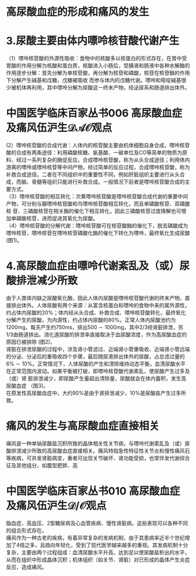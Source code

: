 # 高尿酸血症的形成和痛风的发生  
# 3.尿酸主要由体内嘌呤核苷酸代谢产生  
（1）嘌呤核苷酸的外源性吸收：食物中的核酸多以核蛋白的形式存在，在胃中受胃酸的作用分解为核酸和蛋白质，核酸进入小肠后，受胰液和肠液中各种水解酶的作用逐步分解：首先分解为单核苷酸，再分解为核苷和磷酸，核苷在核苷酶的作用下分解产生碱基和戊糖，戊糖被吸收 而参与体内的戊糖代谢。嘌呤和嘧啶碱基很少被机体再利用，其中嘌呤分解为尿酸这一终末产物，经泌尿系和肠道排出体外。  
# 中国医学临床百家丛书006 高尿酸血症及痛风伍沪生$\mathcal{D A O}$观点  
(2）嘌呤核苷酸的合成代谢：人体内的核苷酸主要由机体细胞自身合成，嘌呤核苷酸的合成有两条途径：利用磷酸核糖、氨基酸、一碳单位及CO等简单的物质为原料，经过一系列复杂的酶促反应，合成嘌呤核苷酸，称为从头合成途径；利用体内游离的嘌呤或嘌呤核苷等中间产物，经过简单的反应过程，合成嘌呤核苷酸，称为补救合成途径。二者在不同组织中的重要性不同，例如肝脏组织主要进行从头合成，而脑、骨髓等组织只能进行补救合成。一般情况下前者是嘌呤核苷酸合成的主要方式。  
（3）嘌呤核苷酸的相互转化：次黄嘌呤核苷酸是嘌呤核苷酸合成代谢的重要中间产物，可分别与腺嘌呤核苷酸和鸟嘌呤核苷酸相互转化，而且单磷酸核苷、双磷酸核 苷、三磷酸核苷在相关酶的催化下相互转化，因此三磷酸核苷过度降解也可增加单磷酸核苷，进而促进其氧化为尿酸。  
（4）嘌呤核苷酸的分解代谢：嘌呤核苷酸可在核苷酸酶的催化下，脱去磷酸成为嘌呤核苷，嘌呤核苷在嘌呤核苷磷酸化酶的催化下转化为嘌呤，最终氧化生成尿酸(图1)。  
# 4.高尿酸血症由嘌呤代谢紊乱及（或）尿 酸排泄减少所致  
由于人类体内缺之尿酸氧化酶，因此人体内尿酸是嘌呤核苷酸代谢的终末产物，直接排出体外。人体尿酸有两个来源：从富含核蛋白和嘌呤的食物中来的属外源性，约占体内尿酸的$20\%$；体内经从头合成、补救合成、嘌呤核苷酸转化，最终氧化分解产生的尿酸，为内源性，约占体内尿酸的$80\%$。正常人体内尿酸池约为$1200\mathrm{mg}$，每天产生约$750\mathrm{ms}$，排出$500\sim1000\mathrm{mg}$，其中2/3经肾脏排泄，另1/3由肠道排出。消化道尿酸的排泄率直接取决于血尿酸浓度，作为高尿酸血症的原因已被排除 (图2)。  
肾脏在排泄尿酸的过程中，涉及肾小管滤过、近端肾小管重吸收、近端肾小管远端的分泌、分泌后的重吸收四个步骤，最后随尿液排出体外的尿酸，占总滤过量的$6\%\sim10\%$。正常情况下，人体尿酸的产生和清除维持动态平衡，血清尿酸水平在正常范围内波动。如果平衡被打破，即嘌呤核苷酸代谢素乱，使尿酸产生过多及（或）肾 脏排泄减少，即尿酸产生量超出清除量，尿酸就会在体内蓄积，发生高尿酸血症 （图3)。  
在原发性高尿酸血症中，大约$90\%$是由于肾排泄减少，$10\%$是尿酸盐产生过多所致。  
# 痛风的发生与高尿酸血症直接相关  
痛风是一种单钠尿酸盐沉积所致的晶体相关性关节病，与嘌呤代谢紊乱及（或）尿酸排泄减少所致的高尿酸血症直接相关。痛风特指急性特征性关节炎和慢性痛风石等疾病，可并发肾脏病变，重者可出现关节破坏、肾功能受损，也常伴发代谢综合征及其他组分，如腹型肥胖、高  
# 中国医学临床百家丛书010 高尿酸血症及痛风伍沪生${\mathcal{D}}/{\mathcal{O}}$观点  
脂血症、高血压、2型糖尿病及心血管疾病、慢性肾脏病。这些表现可以各种不同的组合形式存在。  
痛风作为一种古老的疾病，有着非常复杂的发病机制，由于其患病率近半个世纪增加了4倍之多，且趋向年轻化，受到了现代医学越来越多的重视。其发病机制十分复杂，主要由两个过程组成：血清尿酸水平升高，达到足以使尿酸盐析出的水平，从而在组织中形成晶体沉积；机体组织（如关节、肾脏）对已形成的晶体产生炎症反应，造成痛风。  